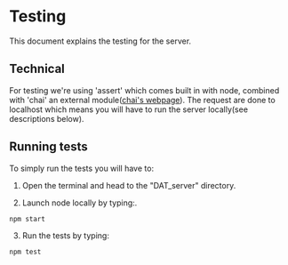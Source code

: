 # Testing

This document explains the testing for the server.

## Technical

For testing we're using 'assert' which comes built in with node, combined with 'chai' an external module([chai's webpage](http://chaijs.com/)). The request are done to localhost which means you will have to run the server locally(see descriptions below). 


## Running tests

To simply run the tests you will have to:
 
 1. Open the terminal and head to the "DAT_server" directory.
 
 2. Launch node locally by typing:.
 
 ```
 npm start
 ```
 
 3. Run the tests by typing:

 ```
 npm test
 ```



